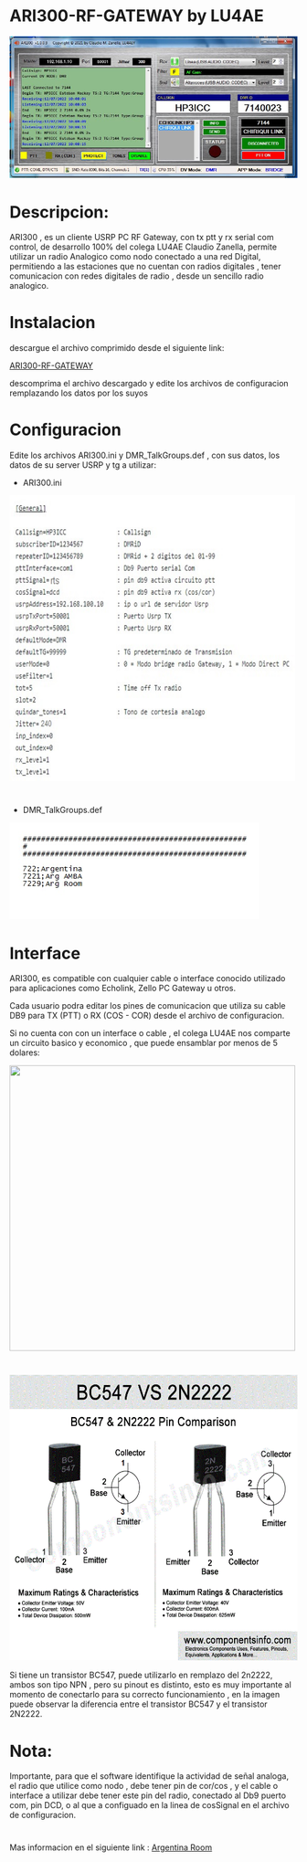 # ARI300-RF-GATEWAY by LU4AE

![alt text](https://github.com/ea5gvk/ARI300-RF-GATEWAY/blob/main/image/ari300rf-gateway.jpg)

#

# Descripcion:

ARI300 , es un cliente USRP PC RF Gateway, con tx ptt y rx serial com control, de desarrollo 100% del colega LU4AE Claudio Zanella, permite utilizar un radio Analogico como nodo conectado a una red Digital, permitiendo a las estaciones que no cuentan con radios digitales , tener comunicacion con redes digitales de radio , desde un sencillo radio analogico.

#

# Instalacion 

descargue el archivo comprimido desde el siguiente link:

<p><a href="https://gitlab.com/hp3icc/ARI300-RF-GATEWAY/-/raw/main/ARI300_RF_Gateway.zip?ref_type=heads&inline=false" target="_blank">ARI300-RF-GATEWAY</a></p>

descomprima el archivo descargado y edite los archivos de configuracion remplazando los datos por los suyos 

#

# Configuracion 

Edite los archivos ARI300.ini y DMR_TalkGroups.def , con sus datos, los datos de su server USRP y tg a utilizar:

* ARI300.ini

<img src="https://github.com/ea5gvk/ARI300-RF-GATEWAY/blob/main/image/ARI300INI.jpg" width="500" height="500">

#

* DMR_TalkGroups.def

![alt text](https://github.com/ea5gvk/ARI300-RF-GATEWAY/blob/main/image/DMR_TalkGroups.jpg)

#

# Interface

ARI300, es compatible con cualquier cable o interface conocido utilizado para aplicaciones como Echolink, Zello PC Gateway u otros.

Cada usuario podra editar los pines de comunicacion que utiliza su cable DB9 para TX (PTT) o RX (COS - COR) desde el archivo de configuracion.

Si no cuenta con con un interface o cable , el colega LU4AE nos comparte un circuito basico y economico , que puede ensamblar por menos de 5 dolares: 

<img src="https://github.com/ea5gvk/ARI300-RF-GATEWAY/blob/main/image/Interface-ARI300.jpg" width="500" height="500">

#

<img src="https://github.com/ea5gvk/ARI300-RF-GATEWAY/blob/main/image/bc547-vs-2n2222.gif" width="550" height="500">

Si tiene un transistor  BC547, puede utilizarlo en remplazo del 2n2222, ambos son tipo NPN , pero su pinout es distinto, esto es muy importante al momento de conectarlo para su correcto funcionamiento , en la imagen puede observar la diferencia entre el transistor BC547 y el transistor 2N2222. 

#

# Nota:

Importante, para que el software identifique la actividad de señal analoga, el radio que utilice como nodo , debe tener pin de cor/cos , y el cable o interface a utilizar debe tener este pin del radio, conectado al Db9 puerto com, pin DCD, o al que a configuado en la linea de cosSignal en el archivo de configuracion.

#

<p>Mas informacion en el siguiente link : <a href="https://lu4ae.com.ar/" target="_blank">Argentina Room</a></p>

